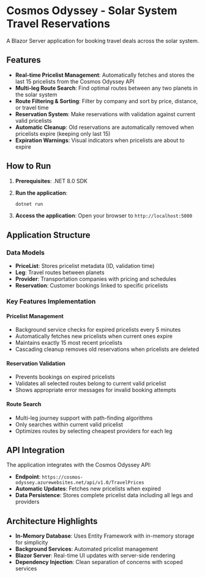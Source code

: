 # Cosmos Odyssey - Solar System Travel Reservations

A Blazor Server application for booking travel deals across the solar system.

## Features

- **Real-time Pricelist Management**: Automatically fetches and stores the last 15 pricelists from the Cosmos Odyssey API
- **Multi-leg Route Search**: Find optimal routes between any two planets in the solar system
- **Route Filtering & Sorting**: Filter by company and sort by price, distance, or travel time
- **Reservation System**: Make reservations with validation against current valid pricelists
- **Automatic Cleanup**: Old reservations are automatically removed when pricelists expire (keeping only last 15)
- **Expiration Warnings**: Visual indicators when pricelists are about to expire

## How to Run

1. **Prerequisites**: .NET 8.0 SDK

2. **Run the application**:
   ```bash
   dotnet run
   ```

3. **Access the application**: Open your browser to `http://localhost:5000`

## Application Structure

### Data Models
- **PriceList**: Stores pricelist metadata (ID, validation time)
- **Leg**: Travel routes between planets
- **Provider**: Transportation companies with pricing and schedules
- **Reservation**: Customer bookings linked to specific pricelists

### Key Features Implementation

#### Pricelist Management
- Background service checks for expired pricelists every 5 minutes
- Automatically fetches new pricelists when current ones expire
- Maintains exactly 15 most recent pricelists
- Cascading cleanup removes old reservations when pricelists are deleted

#### Reservation Validation
- Prevents bookings on expired pricelists
- Validates all selected routes belong to current valid pricelist
- Shows appropriate error messages for invalid booking attempts

#### Route Search
- Multi-leg journey support with path-finding algorithms
- Only searches within current valid pricelist
- Optimizes routes by selecting cheapest providers for each leg

## API Integration

The application integrates with the Cosmos Odyssey API:
- **Endpoint**: `https://cosmos-odyssey.azurewebsites.net/api/v1.0/TravelPrices`
- **Automatic Updates**: Fetches new pricelists when expired
- **Data Persistence**: Stores complete pricelist data including all legs and providers

## Architecture Highlights

- **In-Memory Database**: Uses Entity Framework with in-memory storage for simplicity
- **Background Services**: Automated pricelist management
- **Blazor Server**: Real-time UI updates with server-side rendering
- **Dependency Injection**: Clean separation of concerns with scoped services